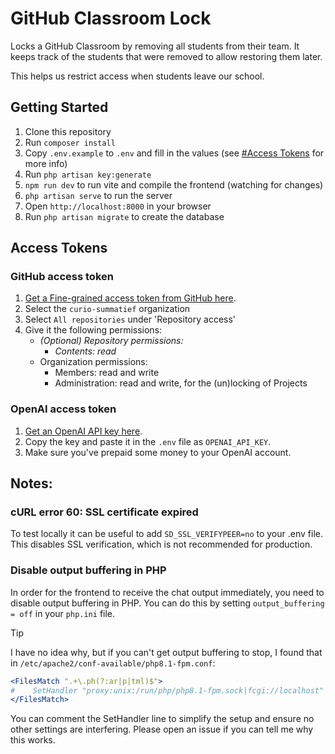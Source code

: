 # GitHub Classroom Lock

Locks a GitHub Classroom by removing all students from their team. It keeps track of the students that were removed to allow restoring them later.

This helps us restrict access when students leave our school.

## Getting Started

1. Clone this repository
2. Run `composer install`
3. Copy `.env.example` to `.env` and fill in the values (see [#Access Tokens](#access-tokens) for more info)
4. Run `php artisan key:generate`
5. `npm run dev` to run vite and compile the frontend (watching for changes)
6. `php artisan serve` to run the server
7. Open `http://localhost:8000` in your browser
8. Run `php artisan migrate` to create the database

## Access Tokens

### GitHub access token

1. [Get a Fine-grained access token from GitHub here](https://github.com/settings/personal-access-tokens/new).
2. Select the `curio-summatief` organization
3. Select `All repositories` under 'Repository access'
4. Give it the following permissions:
    * *(Optional) Repository permissions:*
        * *Contents: read*
    * Organization permissions:
        * Members: read and write
        * Administration: read and write, for the (un)locking of Projects

### OpenAI access token

1. [Get an OpenAI API key here](https://platform.openai.com/api-keys).
2. Copy the key and paste it in the `.env` file as `OPENAI_API_KEY`.
3. Make sure you've prepaid some money to your OpenAI account.

## Notes:

### cURL error 60: SSL certificate expired

To test locally it can be useful to add `SD_SSL_VERIFYPEER=no` to your .env file. This disables SSL verification, which is not recommended for production.

### Disable output buffering in PHP

In order for the frontend to receive the chat output immediately, you need to disable output buffering in PHP. You can do this by setting `output_buffering = off` in your `php.ini` file.

> [!TIP]
> I have no idea why, but if you can't get output buffering to stop, I found that in `/etc/apache2/conf-available/php8.1-fpm.conf`:
> ```apache
> <FilesMatch ".+\.ph(?:ar|p|tml)$">
> #    SetHandler "proxy:unix:/run/php/php8.1-fpm.sock|fcgi://localhost"
> </FilesMatch>
> ```
> You can comment the SetHandler line to simplify the setup and ensure no other settings are interfering.
> Please open an issue if you can tell me why this works.

